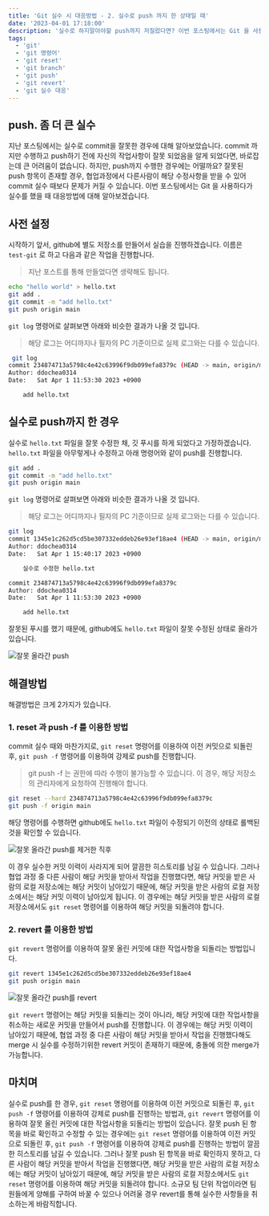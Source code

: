 ```yaml
---
title: 'Git 실수 시 대응방법 - 2. 실수로 push 까지 한 상태일 때'
date: '2023-04-01 17:18:00'
description: '실수로 하지말아야할 push까지 저질렀다면? 이번 포스팅에서는 Git 을 사용하다가 실수로 소스코드를 push까지 했을 때 대응방법에 대해 알아보겠습니다.'
tags:
  - 'git'
  - 'git 명령어'
  - 'git reset'
  - 'git branch'
  - 'git push'
  - 'git revert'
  - 'git 실수 대응'
---
```


## push. 좀 더 큰 실수

지난 포스팅에서는 실수로 commit을 잘못한 경우에 대해 알아보았습니다. commit 까지만 수행하고 push하기 전에 자신의 작업사항이 잘못 되었음을 알게 되었다면, 바로잡는데 큰 어려움이 없습니다. 하지만, push까지 수행한 경우에는 어떨까요? 잘못된 push 항목이 존재할 경우, 협업과정에서 다른사람이 해당 수정사항을 받을 수 있어 commit 실수 때보다 문제가 커질 수 있습니다. 이번 포스팅에서는 Git 을 사용하다가 실수를 했을 때 대응방법에 대해 알아보겠습니다.

## 사전 설정

시작하기 앞서, github에 별도 저장소를 만들어서 실습을 진행하겠습니다. 이름은 `test-git` 로 하고 다음과 같은 작업을 진행합니다.

> 지난 포스트를 통해 만들었다면 생략해도 됩니다.

```bash
echo "hello world" > hello.txt
git add .
git commit -m "add hello.txt"
git push origin main
```

`git log` 명령어로 살펴보면 아래와 비슷한 결과가 나올 것 입니다.

> 해당 로그는 어디까지나 필자의 PC 기준이므로 실제 로그와는 다를 수 있습니다.

```bash
 git log
commit 234874713a5798c4e42c63996f9db099efa8379c (HEAD -> main, origin/main)
Author: ddochea0314
Date:   Sat Apr 1 11:53:30 2023 +0900

    add hello.txt
```

## 실수로 push까지 한 경우

실수로 `hello.txt` 파일을 잘못 수정한 채, 깃 푸시를 하게 되었다고 가정하겠습니다.
`hello.txt` 파일을 아무렇게나 수정하고 아래 명령어와 같이 push를 진행합니다.

```bash
git add .
git commit -m "add hello.txt"
git push origin main
```

`git log` 명령어로 살펴보면 아래와 비슷한 결과가 나올 것 입니다.

> 해당 로그는 어디까지나 필자의 PC 기준이므로 실제 로그와는 다를 수 있습니다.

```bash
git log
commit 1345e1c262d5cd5be307332eddeb26e93ef18ae4 (HEAD -> main, origin/main)
Author: ddochea0314
Date:   Sat Apr 1 15:40:17 2023 +0900

    실수로 수정한 hello.txt

commit 234874713a5798c4e42c63996f9db099efa8379c
Author: ddochea0314
Date:   Sat Apr 1 11:53:30 2023 +0900

    add hello.txt
```

잘못된 푸시를 했기 때문에, github에도 `hello.txt` 파일이 잘못 수정된 상태로 올라가 있습니다.

![잘못 올라간 push](/assets/images/git-%EC%8B%A4%EC%88%98%EC%8B%9C-%EB%8C%80%EC%9D%91%EB%B0%A9%EB%B2%95-2_1.webp)

## 해결방법

해결방법은 크게 2가지가 있습니다.

### 1. reset 과 push -f 를 이용한 방법

commit 실수 때와 마찬가지로, `git reset` 명령어를 이용하여 이전 커밋으로 되돌린 후, `git push -f` 명령어를 이용하여 강제로 push를 진행합니다.

> git push -f 는 권한에 따라 수행이 불가능할 수 있습니다. 이 경우, 해당 저장소의 관리자에게 요청하여 진행해야 합니다.

```bash
git reset --hard 234874713a5798c4e42c63996f9db099efa8379c
git push -f origin main
```

해당 명령어를 수행하면 github에도 `hello.txt` 파일이 수정되기 이전의 상태로 롤백된 것을 확인할 수 있습니다.

![잘못 올라간 push를 제거한 직후](/assets/images/git-%EC%8B%A4%EC%88%98%EC%8B%9C-%EB%8C%80%EC%9D%91%EB%B0%A9%EB%B2%95-2_2.webp)

이 경우 실수한 커밋 이력이 사라지게 되어 깔끔한 히스토리를 남길 수 있습니다. 그러나 협업 과정 중 다른 사람이 해당 커밋을 받아서 작업을 진행했다면, 해당 커밋을 받은 사람의 로컬 저장소에는 해당 커밋이 남아있기 때문에, 해당 커밋을 받은 사람의 로컬 저장소에서는 해당 커밋 이력이 남아있게 됩니다. 이 경우에는 해당 커밋을 받은 사람의 로컬 저장소에서도 `git reset` 명령어를 이용하여 해당 커밋을 되돌려야 합니다.

### 2. revert 를 이용한 방법

`git revert` 명령어를 이용하여 잘못 올린 커밋에 대한 작업사항을 되돌리는 방법입니다.

```bash
git revert 1345e1c262d5cd5be307332eddeb26e93ef18ae4
git push origin main
```

![잘못 올라간 push를 revert](/assets/images/git-%EC%8B%A4%EC%88%98%EC%8B%9C-%EB%8C%80%EC%9D%91%EB%B0%A9%EB%B2%95-2_3.webp)

`git revert` 명령어는 해당 커밋을 되돌리는 것이 아니라, 해당 커밋에 대한 작업사항을 취소하는 새로운 커밋을 만들어서 push를 진행합니다. 이 경우에는 해당 커밋 이력이 남아있기 때문에, 협업 과정 중 다른 사람이 해당 커밋을 받아서 작업을 진행했다해도 merge 시 실수를 수정하기위한 revert 커밋이 존재하기 때문에, 충돌에 의한 merge가 가능합니다.

## 마치며

실수로 push를 한 경우, `git reset` 명령어를 이용하여 이전 커밋으로 되돌린 후, `git push -f` 명령어를 이용하여 강제로 push를 진행하는 방법과, `git revert` 명령어를 이용하여 잘못 올린 커밋에 대한 작업사항을 되돌리는 방법이 있습니다. 잘못 push 된 항목을 바로 확인하고 수정할 수 있는 경우에는 `git reset` 명령어를 이용하여 이전 커밋으로 되돌린 후, `git push -f` 명령어를 이용하여 강제로 push를 진행하는 방법이 깔끔한 히스토리를 남길 수 있습니다. 그러나 잘못 push 된 항목을 바로 확인하지 못하고, 다른 사람이 해당 커밋을 받아서 작업을 진행했다면, 해당 커밋을 받은 사람의 로컬 저장소에는 해당 커밋이 남아있기 때문에, 해당 커밋을 받은 사람의 로컬 저장소에서도 `git reset` 명령어를 이용하여 해당 커밋을 되돌려야 합니다. 소규모 팀 단위 작업이라면 팀원들에게 양해를 구하여 바꿀 수 있으나 어려울 경우 revert를 통해 실수한 사항들을 취소하는게 바람직합니다.
